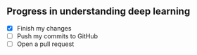 ## Progress in understanding deep learning

- [x] Finish my changes
- [ ] Push my commits to GitHub
- [ ] Open a pull request
